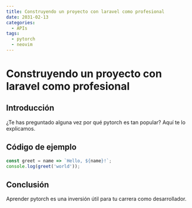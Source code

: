 ```yaml
---
title: Construyendo un proyecto con laravel como profesional
date: 2031-02-13
categories:
  - APIs
tags:
  - pytorch
  - neovim
---
```


# Construyendo un proyecto con laravel como profesional

## Introducción

¿Te has preguntado alguna vez por qué pytorch es tan popular? Aquí te lo explicamos.

## Código de ejemplo

```javascript
const greet = name => `Hello, ${name}!`;
console.log(greet('world'));
```

## Conclusión

Aprender pytorch es una inversión útil para tu carrera como desarrollador.